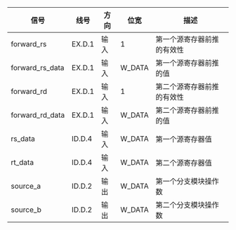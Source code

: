 | 信号            | 线号   | 方向 | 位宽   | 描述                       |
| --------------- | ------ | ---- | ------ | -------------------------- |
| forward_rs      | EX.D.1 | 输入 | 1      | 第一个源寄存器前推的有效性 |
| forward_rs_data | EX.D.1 | 输入 | W_DATA | 第一个源寄存器前推的值     |
| forward_rd      | EX.D.1 | 输入 | 1      | 第二个源寄存器前推的有效性 |
| forward_rd_data | EX.D.1 | 输入 | W_DATA | 第二个源寄存器前推的值     |
| rs_data         | ID.D.4 | 输入 | W_DATA | 第一个源寄存器值           |
| rt_data         | ID.D.4 | 输入 | W_DATA | 第二个源寄存器值           |
| source_a        | ID.D.2 | 输出 | W_DATA | 第一个分支模块操作数       |
| source_b        | ID.D.2 | 输出 | W_DATA | 第二个分支模块操作数       |

